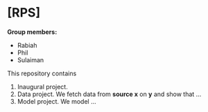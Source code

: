 # \[RPS\]

**Group members:**
- Rabiah
- Phil
- Sulaiman

This repository contains  
1. Inaugural project. 
2. Data project. We fetch data from **source x** on **y** and show that ...
3. Model project. We model ...

